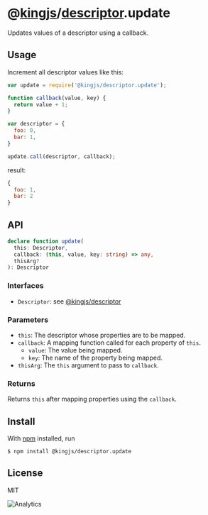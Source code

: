 # @[kingjs](https://www.npmjs.com/package/kingjs)/[descriptor](https://www.npmjs.com/package/@kingjs/descriptor).update
Updates values of a descriptor using a callback.
## Usage
Increment all descriptor values like this:
```js
var update = require('@kingjs/descriptor.update');

function callback(value, key) {
  return value + 1;
}

var descriptor = {
  foo: 0,
  bar: 1,
}

update.call(descriptor, callback);
```
result:
```js
{
  foo: 1,
  bar: 2
}
```
## API
```ts
declare function update(
  this: Descriptor,
  callback: (this, value, key: string) => any,
  thisArg?
): Descriptor
```
### Interfaces
- `Descriptor`: see [@kingjs/descriptor][descriptor]
### Parameters
- `this`: The descriptor whose properties are to be mapped.
- `callback`: A mapping function called for each property of `this`.
  - `value`: The value being mapped.
  - `key`: The name of the property being mapped.
- `thisArg`: The `this` argument to pass to `callback`.
### Returns
Returns `this` after mapping properties using the `callback`.
## Install
With [npm](https://npmjs.org/) installed, run
```
$ npm install @kingjs/descriptor.update
```
## License
MIT

![Analytics](https://analytics.kingjs.net/descriptor/update)


  [descriptor]: https://www.npmjs.com/package/@kingjs/descriptor